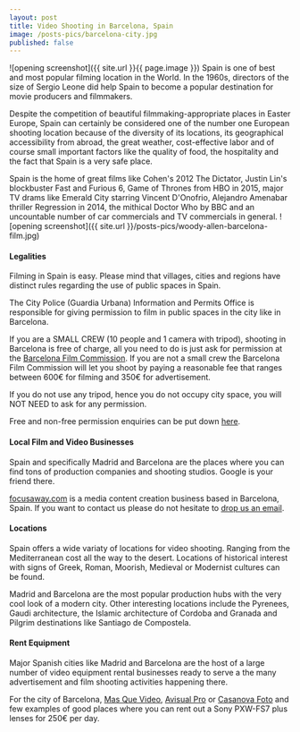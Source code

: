 ```yaml
---
layout: post
title: Video Shooting in Barcelona, Spain
image: /posts-pics/barcelona-city.jpg
published: false
---
```

![opening screenshot]({{ site.url }}{{ page.image }})
Spain is one of best and most popular filming location in the World. In the 1960s, directors of the size of Sergio Leone did help Spain to become a popular destination
for movie producers and filmmakers.

Despite the competition of beautiful filmmaking-appropriate places in Easter Europe, Spain can certainly
be considered one of the number one European shooting location because of the diversity of its locations, its geographical accessibility from abroad, the great
weather, cost-effective labor and of course small important factors like the quality
of food, the hospitality and the fact that Spain is a very safe place.

Spain is the home of great films like Cohen's 2012 The Dictator, Justin Lin's blockbuster Fast and Furious 6, Game of Thrones from HBO in 2015, major TV drams like Emerald City starring Vincent D'Onofrio, Alejandro Amenabar thriller Regression in 2014, the mithical Doctor Who by BBC and an uncountable number of car commercials and TV commercials in general.
![opening screenshot]({{ site.url }}/posts-pics/woody-allen-barcelona-film.jpg)

#### Legalities
Filming in Spain is easy. Please mind that villages, cities and regions have distinct rules regarding the use of public spaces in Spain.

The City Police (Guardia Urbana) Information and Permits Office is responsible
for giving permission to film in public spaces in the city like in Barcelona.

If you are a SMALL CREW (10 people and 1 camera with tripod), shooting in Barcelona
is free of charge, all you need to do is just ask for permission at the [Barcelona Film Commission](http://www.bcncatfilmcommission.com/en/shooting-barcelona). If you
are not a small crew the Barcelona Film Commission will let you shoot by paying a reasonable fee that ranges between 600€ for filming and 350€ for advertisement.

If you do not use any tripod, hence you do not occupy city space, you will NOT NEED to ask for any permission.

Free and non-free permission enquiries can be put down [here](http://bcncatfilmcommission.com/en/roda-amb-nosaltres/forms).

#### Local Film and Video Businesses
Spain and specifically Madrid and Barcelona are the places where you can find tons of production companies and shooting studios. Google is your friend there.

[focusaway.com](www.focusaway.com) is a media content creation business based
in Barcelona, Spain. If you want to contact us please do not hesitate to [drop us an email](http://focusaway.com/#contact).

#### Locations
 Spain offers a wide variaty of locations for video shooting. Ranging from the Mediterranean cost all the way to the desert. Locations of historical interest with signs of Greek, Roman, Moorish, Medieval or Modernist cultures can be found.

 Madrid and Barcelona are the most popular production hubs with the very cool look of a modern city. Other interesting locations include the Pyrenees, Gaudi architecture, the Islamic architecture of Cordoba and Granada and Pilgrim destinations like Santiago de Compostela.

#### Rent Equipment

Major Spanish cities like Madrid and Barcelona are the host of a large number of video equipment rental businesses ready to serve a
the many advertisement and film shooting activities happening there.

For the city of Barcelona, [Mas Que Video](http://www.masquevideo.com), [Avisual Pro](http://www.avisualpro.es) or [Casanova Foto](http://www.casanovafoto.com) and few examples of good places where you can rent out a Sony PXW-FS7 plus lenses for 250€ per day.
